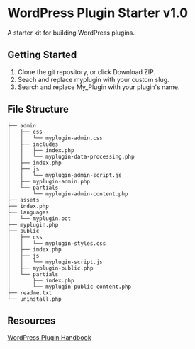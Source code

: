 # WordPress Plugin Starter v1.0
A starter kit for building WordPress plugins.

## Getting Started
1. Clone the git repository, or click Download ZIP.
2. Seach and replace myplugin with your custom slug.
3. Search and replace My_Plugin with your plugin's name.

## File Structure
```
├── admin
│   ├── css
│   │   └── myplugin-admin.css
│   ├── includes
│   │   ├── index.php
│   │   └── myplugin-data-processing.php
│   ├── index.php
│   ├── js
│   │   └── myplugin-admin-script.js
│   ├── myplugin-admin.php
│   └── partials
│       └── myplugin-admin-content.php
├── assets
├── index.php
├── languages
│   └── myplugin.pot
├── myplugin.php
├── public
│   ├── css
│   │   └── myplugin-styles.css
│   ├── index.php
│   ├── js
│   │   └── myplugin-script.js
│   ├── myplugin-public.php
│   └── partials
│       ├── index.php
│       └── myplugin-public-content.php
├── readme.txt
└── uninstall.php
```
## Resources
[WordPress Plugin Handbook](https://developer.wordpress.org/plugins/)
